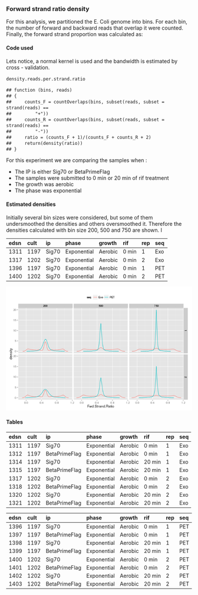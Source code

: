 
<!--
%\VignetteEngine{knitr}
%\VignetteIndexEntry{Forward Strand ratio density}
%\VignetteDepends{ggplot2, ChIP-Exo, GenomicAlignments}
-->

### Forward strand ratio density

For this analysis, we partitioned the E. Coli genome into bins. For each bin, the number of forward and backward reads that overlap it were counted. Finally, the forward strand proportion was calculated as:





#### Code used

Lets notice, a normal kernel is used and the bandwidth is estimated by cross - validation.



```r
density.reads.per.strand.ratio
```

```
## function (bins, reads) 
## {
##     counts_F = countOverlaps(bins, subset(reads, subset = strand(reads) == 
##         "+"))
##     counts_R = countOverlaps(bins, subset(reads, subset = strand(reads) == 
##         "-"))
##     ratio = (counts_F + 1)/(counts_F + counts_R + 2)
##     return(density(ratio))
## }
```

For this experiment we are comparing the samples when :
- The IP is either Sig70 or BetaPrimeFlag
- The samples were submitted to 0 min or 20 min of rif treatment
- The growth was aerobic
- The phase was exponential



#### Estimated densities

Initially several bin sizes were considered, but some of them undersmoothed the densities and others oversmoothed it. Therefore the densities calculated with bin size 200, 500 and 750 are shown. I





|edsn |cult |ip    |phase       |growth  |rif   |rep |seq |
|:----|:----|:-----|:-----------|:-------|:-----|:---|:---|
|1311 |1197 |Sig70 |Exponential |Aerobic |0 min |1   |Exo |
|1317 |1202 |Sig70 |Exponential |Aerobic |0 min |2   |Exo |
|1396 |1197 |Sig70 |Exponential |Aerobic |0 min |1   |PET |
|1400 |1202 |Sig70 |Exponential |Aerobic |0 min |2   |PET |

![plot of chunk fig1](figure/fig1.png) 

#### Tables


|edsn |cult |ip            |phase       |growth  |rif    |rep |seq |
|:----|:----|:-------------|:-----------|:-------|:------|:---|:---|
|1311 |1197 |Sig70         |Exponential |Aerobic |0 min  |1   |Exo |
|1312 |1197 |BetaPrimeFlag |Exponential |Aerobic |0 min  |1   |Exo |
|1314 |1197 |Sig70         |Exponential |Aerobic |20 min |1   |Exo |
|1315 |1197 |BetaPrimeFlag |Exponential |Aerobic |20 min |1   |Exo |
|1317 |1202 |Sig70         |Exponential |Aerobic |0 min  |2   |Exo |
|1318 |1202 |BetaPrimeFlag |Exponential |Aerobic |0 min  |2   |Exo |
|1320 |1202 |Sig70         |Exponential |Aerobic |20 min |2   |Exo |
|1321 |1202 |BetaPrimeFlag |Exponential |Aerobic |20 min |2   |Exo |



|edsn |cult |ip            |phase       |growth  |rif    |rep |seq |
|:----|:----|:-------------|:-----------|:-------|:------|:---|:---|
|1396 |1197 |Sig70         |Exponential |Aerobic |0 min  |1   |PET |
|1397 |1197 |BetaPrimeFlag |Exponential |Aerobic |0 min  |1   |PET |
|1398 |1197 |Sig70         |Exponential |Aerobic |20 min |1   |PET |
|1399 |1197 |BetaPrimeFlag |Exponential |Aerobic |20 min |1   |PET |
|1400 |1202 |Sig70         |Exponential |Aerobic |0 min  |2   |PET |
|1401 |1202 |BetaPrimeFlag |Exponential |Aerobic |0 min  |2   |PET |
|1402 |1202 |Sig70         |Exponential |Aerobic |20 min |2   |PET |
|1403 |1202 |BetaPrimeFlag |Exponential |Aerobic |20 min |2   |PET |







